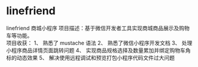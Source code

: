 # linefriend
linefriend 商城小程序
项目描述：基于微信开发者工具实现商城商品展示及购物车等功能。 	
项目收获： 
1、	熟悉了 mustache 语法 
2、	熟悉了微信小程序开发文档 
3、	处理小程序商品详情页面跳转问题 
4、	实现商品规格选择及数量累加并绑定购物车角标的动态效果 
5、	解决使用远程调试和预览打包小程序代码文件过大问题 
